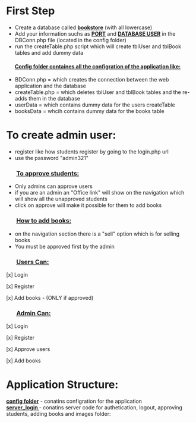 # First Step
* Create a database called <ins>**bookstore**</ins> (with all lowercase)
* Add your information suchs as <ins>**PORT**</ins> and <ins>**DATABASE USER**</ins> in the DBConn.php file (located in the config folder)
* run the createTable.php script which will create tblUser and tblBook tables and add dummy data

#### &nbsp;&nbsp;&nbsp;&nbsp;&nbsp;&nbsp; <ins>Config folder containes all the configration of the application like:</ins>

* BDConn.php = which creates the connection between the web application and the database
* createTable.php = which deletes tblUser and tblBook tables and the re-adds them in the database
* userData = which contains dummy data for the users createTable
* booksData = whcih contains dummy data for the books table 

# To create admin user:
* register like how students register by going to the login.php url
* use the password "admin321"

### &nbsp;&nbsp;&nbsp;&nbsp;&nbsp;&nbsp; <ins>To approve students:</ins>
* Only admins can approve users
* if you are an admin an "Office link" will show on the navigation which will show all the unapproved students 
* click on approve will make it possible for them to add books

### &nbsp;&nbsp;&nbsp;&nbsp;&nbsp;&nbsp; <ins>How to add books:</ins>
* on the navigation section there is a "sell" option which is for selling books
* You must be approved first by the admin

### &nbsp;&nbsp;&nbsp;&nbsp;&nbsp;&nbsp; <ins> Users Can:</ins>
[x] Login

[x] Register

[x] Add books - (ONLY if approved)
### &nbsp;&nbsp;&nbsp;&nbsp;&nbsp;&nbsp; <ins> Admin Can: </ins> 
[x] Login

[x] Register

[x] Approve users

[x] Add books


# Application Structure:
<ins><strong>config folder</strong></ins> - conatins configration for the application </br>
<ins><strong>server_login </strong></ins> - conatins server code for authetication, logout, approving students, adding books and images folder:
